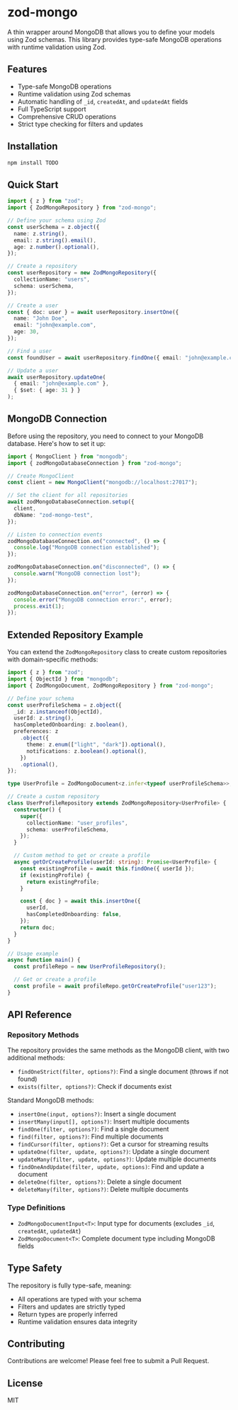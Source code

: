 # zod-mongo

A thin wrapper around MongoDB that allows you to define your models using Zod schemas. This library provides type-safe MongoDB operations with runtime validation using Zod.

## Features

- Type-safe MongoDB operations
- Runtime validation using Zod schemas
- Automatic handling of `_id`, `createdAt`, and `updatedAt` fields
- Full TypeScript support
- Comprehensive CRUD operations
- Strict type checking for filters and updates

## Installation

```bash
npm install TODO
```

## Quick Start

```typescript
import { z } from "zod";
import { ZodMongoRepository } from "zod-mongo";

// Define your schema using Zod
const userSchema = z.object({
  name: z.string(),
  email: z.string().email(),
  age: z.number().optional(),
});

// Create a repository
const userRepository = new ZodMongoRepository({
  collectionName: "users",
  schema: userSchema,
});

// Create a user
const { doc: user } = await userRepository.insertOne({
  name: "John Doe",
  email: "john@example.com",
  age: 30,
});

// Find a user
const foundUser = await userRepository.findOne({ email: "john@example.com" });

// Update a user
await userRepository.updateOne(
  { email: "john@example.com" },
  { $set: { age: 31 } }
);
```

## MongoDB Connection

Before using the repository, you need to connect to your MongoDB database. Here's how to set it up:

```typescript
import { MongoClient } from "mongodb";
import { zodMongoDatabaseConnection } from "zod-mongo";

// Create MongoClient
const client = new MongoClient("mongodb://localhost:27017");

// Set the client for all repositories
await zodMongoDatabaseConnection.setup({
  client,
  dbName: "zod-mongo-test",
});

// Listen to connection events
zodMongoDatabaseConnection.on("connected", () => {
  console.log("MongoDB connection established");
});

zodMongoDatabaseConnection.on("disconnected", () => {
  console.warn("MongoDB connection lost");
});

zodMongoDatabaseConnection.on("error", (error) => {
  console.error("MongoDB connection error:", error);
  process.exit(1);
});
```

## Extended Repository Example

You can extend the `ZodMongoRepository` class to create custom repositories with domain-specific methods:

```typescript
import { z } from "zod";
import { ObjectId } from "mongodb";
import { ZodMongoDocument, ZodMongoRepository } from "zod-mongo";

// Define your schema
const userProfileSchema = z.object({
  _id: z.instanceof(ObjectId),
  userId: z.string(),
  hasCompletedOnboarding: z.boolean(),
  preferences: z
    .object({
      theme: z.enum(["light", "dark"]).optional(),
      notifications: z.boolean().optional(),
    })
    .optional(),
});

type UserProfile = ZodMongoDocument<z.infer<typeof userProfileSchema>>;

// Create a custom repository
class UserProfileRepository extends ZodMongoRepository<UserProfile> {
  constructor() {
    super({
      collectionName: "user_profiles",
      schema: userProfileSchema,
    });
  }

  // Custom method to get or create a profile
  async getOrCreateProfile(userId: string): Promise<UserProfile> {
    const existingProfile = await this.findOne({ userId });
    if (existingProfile) {
      return existingProfile;
    }

    const { doc } = await this.insertOne({
      userId,
      hasCompletedOnboarding: false,
    });
    return doc;
  }
}

// Usage example
async function main() {
  const profileRepo = new UserProfileRepository();

  // Get or create a profile
  const profile = await profileRepo.getOrCreateProfile("user123");
}
```

## API Reference

### Repository Methods

The repository provides the same methods as the MongoDB client, with two additional methods:

- `findOneStrict(filter, options?)`: Find a single document (throws if not found)
- `exists(filter, options?)`: Check if documents exist

Standard MongoDB methods:

- `insertOne(input, options?)`: Insert a single document
- `insertMany(input[], options?)`: Insert multiple documents
- `findOne(filter, options?)`: Find a single document
- `find(filter, options?)`: Find multiple documents
- `findCursor(filter, options?)`: Get a cursor for streaming results
- `updateOne(filter, update, options?)`: Update a single document
- `updateMany(filter, update, options?)`: Update multiple documents
- `findOneAndUpdate(filter, update, options)`: Find and update a document
- `deleteOne(filter, options?)`: Delete a single document
- `deleteMany(filter, options?)`: Delete multiple documents

### Type Definitions

- `ZodMongoDocumentInput<T>`: Input type for documents (excludes `_id`, `createdAt`, `updatedAt`)
- `ZodMongoDocument<T>`: Complete document type including MongoDB fields

## Type Safety

The repository is fully type-safe, meaning:

- All operations are typed with your schema
- Filters and updates are strictly typed
- Return types are properly inferred
- Runtime validation ensures data integrity

## Contributing

Contributions are welcome! Please feel free to submit a Pull Request.

## License

MIT
